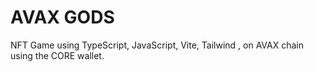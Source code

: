 # AVAX GODS

NFT Game using TypeScript, JavaScript, Vite, Tailwind , on AVAX chain using the CORE wallet. 